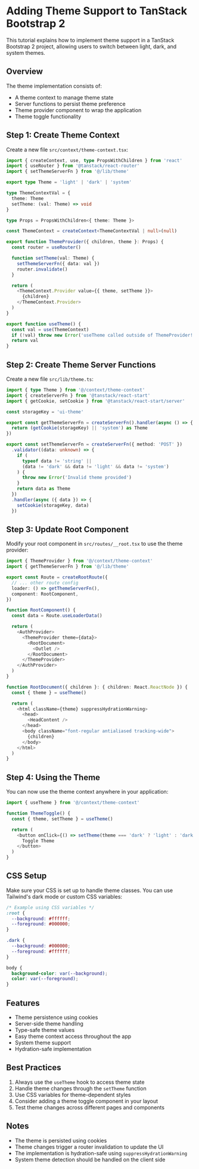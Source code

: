 # Adding Theme Support to TanStack Bootstrap 2

This tutorial explains how to implement theme support in a TanStack Bootstrap 2 project, allowing users to switch between light, dark, and system themes.

## Overview

The theme implementation consists of:
- A theme context to manage theme state
- Server functions to persist theme preference
- Theme provider component to wrap the application
- Theme toggle functionality

## Step 1: Create Theme Context

Create a new file `src/context/theme-context.tsx`:

```typescript
import { createContext, use, type PropsWithChildren } from 'react'
import { useRouter } from '@tanstack/react-router'
import { setThemeServerFn } from '@/lib/theme'

export type Theme = 'light' | 'dark' | 'system'

type ThemeContextVal = {
  theme: Theme
  setTheme: (val: Theme) => void
}

type Props = PropsWithChildren<{ theme: Theme }>

const ThemeContext = createContext<ThemeContextVal | null>(null)

export function ThemeProvider({ children, theme }: Props) {
  const router = useRouter()

  function setTheme(val: Theme) {
    setThemeServerFn({ data: val })
    router.invalidate()
  }

  return (
    <ThemeContext.Provider value={{ theme, setTheme }}>
      {children}
    </ThemeContext.Provider>
  )
}

export function useTheme() {
  const val = use(ThemeContext)
  if (!val) throw new Error('useTheme called outside of ThemeProvider!')
  return val
}
```

## Step 2: Create Theme Server Functions

Create a new file `src/lib/theme.ts`:

```typescript
import { type Theme } from '@/context/theme-context'
import { createServerFn } from '@tanstack/react-start'
import { getCookie, setCookie } from '@tanstack/react-start/server'

const storageKey = 'ui-theme'

export const getThemeServerFn = createServerFn().handler(async () => {
  return (getCookie(storageKey) || 'system') as Theme
})

export const setThemeServerFn = createServerFn({ method: 'POST' })
  .validator((data: unknown) => {
    if (
      typeof data != 'string' ||
      (data != 'dark' && data != 'light' && data != 'system')
    ) {
      throw new Error('Invalid theme provided')
    }
    return data as Theme
  })
  .handler(async ({ data }) => {
    setCookie(storageKey, data)
  })
```

## Step 3: Update Root Component

Modify your root component in `src/routes/__root.tsx` to use the theme provider:

```typescript
import { ThemeProvider } from '@/context/theme-context'
import { getThemeServerFn } from '@/lib/theme'

export const Route = createRootRoute({
  // ... other route config
  loader: () => getThemeServerFn(),
  component: RootComponent,
})

function RootComponent() {
  const data = Route.useLoaderData()

  return (
    <AuthProvider>
      <ThemeProvider theme={data}>
        <RootDocument>
          <Outlet />
        </RootDocument>
      </ThemeProvider>
    </AuthProvider>
  )
}

function RootDocument({ children }: { children: React.ReactNode }) {
  const { theme } = useTheme()

  return (
    <html className={theme} suppressHydrationWarning>
      <head>
        <HeadContent />
      </head>
      <body className="font-regular antialiased tracking-wide">
        {children}
      </body>
    </html>
  )
}
```

## Step 4: Using the Theme

You can now use the theme context anywhere in your application:

```typescript
import { useTheme } from '@/context/theme-context'

function ThemeToggle() {
  const { theme, setTheme } = useTheme()

  return (
    <button onClick={() => setTheme(theme === 'dark' ? 'light' : 'dark')}>
      Toggle Theme
    </button>
  )
}
```

## CSS Setup

Make sure your CSS is set up to handle theme classes. You can use Tailwind's dark mode or custom CSS variables:

```css
/* Example using CSS variables */
:root {
  --background: #ffffff;
  --foreground: #000000;
}

.dark {
  --background: #000000;
  --foreground: #ffffff;
}

body {
  background-color: var(--background);
  color: var(--foreground);
}
```

## Features

- Theme persistence using cookies
- Server-side theme handling
- Type-safe theme values
- Easy theme context access throughout the app
- System theme support
- Hydration-safe implementation

## Best Practices

1. Always use the `useTheme` hook to access theme state
2. Handle theme changes through the `setTheme` function
3. Use CSS variables for theme-dependent styles
4. Consider adding a theme toggle component in your layout
5. Test theme changes across different pages and components

## Notes

- The theme is persisted using cookies
- Theme changes trigger a router invalidation to update the UI
- The implementation is hydration-safe using `suppressHydrationWarning`
- System theme detection should be handled on the client side